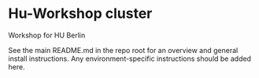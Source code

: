 # Hu-Workshop cluster

Workshop for HU Berlin

See the main README.md in the repo root for an overview and general install instructions.  Any environment-specific instructions should be added here.